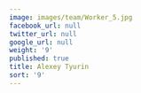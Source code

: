 ```yaml
---
image: images/team/Worker_5.jpg
facebook_url: null
twitter_url: null
google_url: null
weight: '9'
published: true
title: Alexey Tyurin
sort: '9'
---
```

